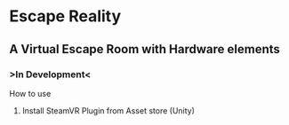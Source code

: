 # Escape Reality
## A Virtual Escape Room with Hardware elements

### >In Development<


How to use
1. Install SteamVR Plugin from Asset store (Unity)
